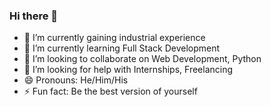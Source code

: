 ### Hi there 👋

- 🔭 I’m currently gaining industrial experience
- 🌱 I’m currently learning Full Stack Development
- 👯 I’m looking to collaborate on Web Development, Python 
- 🤔 I’m looking for help with Internships, Freelancing
- 😄 Pronouns: He/Him/His
- ⚡ Fun fact: Be the best version of yourself

